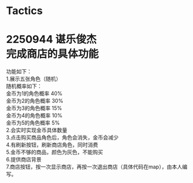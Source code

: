 # Tactics
2250944 谌乐俊杰<br/>
完成商店的具体功能 </font>  
===
功能如下：  
1.展示五张角色（随机）  
随机概率如下：  
金币为1的角色概率 40%  
金币为2的角色概率 30%  
金币为3的角色概率 15%  
金币为4的角色概率 10%  
金币为5的角色概率 5%  
2.会实时实现金币具体数量  
3.点击购买商品角色后，角色会消失，金币会减少  
4.有刷新按钮，刷新商店角色，同时消费  
5.金币不够的商品，颜色为灰色，不能购买  
6.提供商店背景  
7.商店按钮，按一次显示商店，再按一次退出商店（具体代码在map），由本人编写。  
